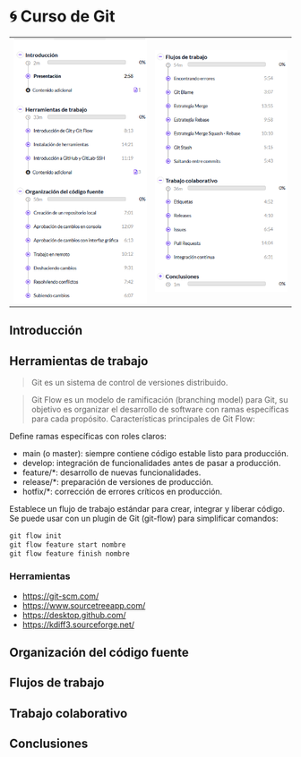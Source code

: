 # :cyclone: Curso de Git

|  |  |
|---|---|
| ![alt text](img/ind01.PNG) |  ![alt text](img/ind02.PNG) | 

## Introducción

## Herramientas de trabajo
> Git es un sistema de control de versiones distribuido.

> Git Flow es un modelo de ramificación (branching model) para Git, su objetivo es organizar el desarrollo de software con ramas específicas para cada propósito. Características principales de Git Flow:

Define ramas específicas con roles claros:

- main (o master): siempre contiene código estable listo para producción.
- develop: integración de funcionalidades antes de pasar a producción.
- feature/*: desarrollo de nuevas funcionalidades.
- release/*: preparación de versiones de producción.
- hotfix/*: corrección de errores críticos en producción.

Establece un flujo de trabajo estándar para crear, integrar y liberar código. Se puede usar con un plugin de Git (git-flow) para simplificar comandos:
```
git flow init
git flow feature start nombre
git flow feature finish nombre
```
### Herramientas
- https://git-scm.com/
- https://www.sourcetreeapp.com/
- https://desktop.github.com/
- https://kdiff3.sourceforge.net/

## Organización del código fuente

## Flujos de trabajo

## Trabajo colaborativo

## Conclusiones

